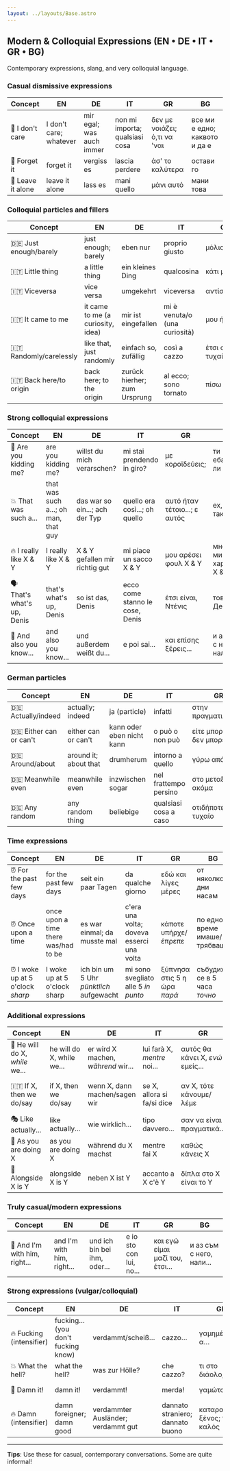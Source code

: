```yaml
---
layout: ../layouts/Base.astro
---
```

## Modern & Colloquial Expressions (EN • DE • IT • GR • BG)

Contemporary expressions, slang, and very colloquial language.

### Casual dismissive expressions
| Concept | EN | DE | IT | GR | BG |
|---|---|---|---|---|---|
| 🤷 I don't care | I don't care; whatever | mir egal; was auch immer | non mi importa; qualsiasi cosa | δεν με νοιάζει; ό,τι να 'ναι | все ми е едно; каквото и да е |
| 🚫 Forget it | forget it | vergiss es | lascia perdere | άσ' το καλύτερα | остави го |
| 🤷 Leave it alone | leave it alone | lass es | mani quello | μάνι αυτό | мани това |

### Colloquial particles and fillers
| Concept | EN | DE | IT | GR | BG |
|---|---|---|---|---|---|
| 🇩🇪 Just enough/barely | just enough; barely | eben nur | proprio giusto | μόλις που | едва-едва |
| 🇮🇹 Little thing | a little thing | ein kleines Ding | qualcosina | κάτι μικρό | нещо малко |
| 🇮🇹 Viceversa | vice versa | umgekehrt | viceversa | αντίστροφα | обратно |
| 🇮🇹 It came to me | it came to me (a curiosity, idea) | mir ist eingefallen | mi è venuta/o (una curiosità) | μου ήρθε | дойде ми (любопитство) |
| 🇮🇹 Randomly/carelessly | like that, just randomly | einfach so, zufällig | così a cazzo | έτσι απλά, τυχαία | така си, случайно |
| 🇮🇹 Back here/to origin | back here; to the origin | zurück hierher; zum Ursprung | al ecco; sono tornato | πίσω εδώ | обратно тук |

### Strong colloquial expressions
| Concept | EN | DE | IT | GR | BG |
|---|---|---|---|---|---|
| 😤 Are you kidding me? | are you kidding me? | willst du mich verarschen? | mi stai prendendo in giro? | με κοροϊδεύεις; | ти ебаваш ли се |
| 💥 That was such a... | that was such a...; oh man, that guy | das war so ein...; ach der Typ | quello era così...; oh quello | αυτό ήταν τέτοιο...; ε αυτός | ех, че си такъв... |
| 🔥 I really like X & Y | I really like X & Y | X & Y gefallen mir richtig gut | mi piace un sacco X & Y | μου αρέσει φουλ X & Y | много ми харесват X & Y |
| 🗣️ That's what's up, Denis | that's what's up, Denis | so ist das, Denis | ecco come stanno le cose, Denis | έτσι είναι, Ντένις | това бе, Денис |
| 🎯 And also you know... | and also you know... | und außerdem weißt du... | e poi sai... | και επίσης ξέρεις... | и аз съм с него, нали... |

### German particles
| Concept | EN | DE | IT | GR | BG |
|---|---|---|---|---|---|
| 🇩🇪 Actually/indeed | actually; indeed | ja (particle) | infatti | στην πραγματικότητα | всъщност |
| 🇩🇪 Either can or can't | either can or can't | kann oder eben nicht kann | o può o non può | είτε μπορεί είτε δεν μπορεί | или може, или не може |
| 🇩🇪 Around/about | around it; about that | drumherum | intorno a quello | γύρω από αυτό | около това |
| 🇩🇪 Meanwhile even | meanwhile even | inzwischen sogar | nel frattempo persino | στο μεταξύ ακόμα | междувременно дори |
| 🇩🇪 Any random | any random thing | beliebige | qualsiasi cosa a caso | οτιδήποτε τυχαίο | някакво си |

### Time expressions
| Concept | EN | DE | IT | GR | BG |
|---|---|---|---|---|---|
| ⏰ For the past few days | for the past few days | seit ein paar Tagen | da qualche giorno | εδώ και λίγες μέρες | от няколко дни насам |
| ⏰ Once upon a time | once upon a time there was/had to be | es war einmal; da musste mal | c'era una volta; doveva esserci una volta | κάποτε υπήρχε/έπρεπε | по едно време имаше/трябваше |
| ⏰ I woke up at 5 o'clock *sharp* | I woke up at 5 o'clock sharp | ich bin um 5 Uhr *pünktlich* aufgewacht | mi sono svegliato alle 5 *in punto* | ξύπνησα στις 5 η ώρα *παρά* | събудих се в 5 часа *точно* |

### Additional expressions
| Concept | EN | DE | IT | GR | BG |
|---|---|---|---|---|---|
| 🎯 He will do X, *while* we... | he will do X, while we... | er wird X machen, *während* wir... | lui farà X, *mentre* noi... | αυτός θα κάνει X, *ενώ* εμείς... | той ще прави X, *а* ние... |
| 🇮🇹 If X, then we do/say | if X, then we do/say | wenn X, dann machen/sagen wir | se X, allora si fa/si dice | αν X, τότε κάνουμε/λέμε | ако X, тогава правим/казваме |
| 🎭 Like actually... | like actually... | wie wirklich... | tipo davvero... | σαν να είναι πραγματικά... | като че ли наистина... |
| 🎯 As you are doing X | as you are doing X | während du X machst | mentre fai X | καθώς κάνεις X | докато правиш X |
| 🔄 Alongside X is Y | alongside X is Y | neben X ist Y | accanto a X c'è Y | δίπλα στο X είναι το Y | заедно с X е Y |

### Truly casual/modern expressions
| Concept | EN | DE | IT | GR | BG |
|---|---|---|---|---|---|
| 👥 And I'm with him, right... | and I'm with him, right... | und ich bin bei ihm, oder... | e io sto con lui, no... | και εγώ είμαι μαζί του, έτσι... | и аз съм с него, нали... |

### Strong expressions (vulgar/colloquial)
| Concept | EN | DE | IT | GR | BG |
|---|---|---|---|---|---|
| 🔥 Fucking (intensifier) | fucking… (you don't fucking know) | verdammt/scheiß… | cazzo… | γαμημένος/α… | чертов/а… |
| 💥 What the hell? | what the hell? | was zur Hölle? | che cazzo? | τι στο διάολο; | какво по дяволите? |
| 😤 Damn it! | damn it! | verdammt! | merda! | γαμώτο! | по дяволите! |
| 🔥 Damn (intensifier) | damn foreigner; damn good | verdammter Ausländer; verdammt gut | dannato straniero; dannato buono | καταραμένος ξένος; πολύ καλός | проклет чужденец; много добър |

---
**Tips**: Use these for casual, contemporary conversations. Some are quite informal!
